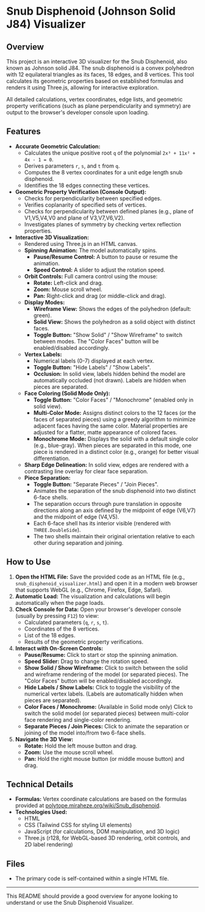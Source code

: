 # Snub Disphenoid (Johnson Solid J84) Visualizer

## Overview

This project is an interactive 3D visualizer for the Snub Disphenoid, also known as Johnson solid J84. The snub disphenoid is a convex polyhedron with 12 equilateral triangles as its faces, 18 edges, and 8 vertices. This tool calculates its geometric properties based on established formulas and renders it using Three.js, allowing for interactive exploration.

All detailed calculations, vertex coordinates, edge lists, and geometric property verifications (such as plane perpendicularity and symmetry) are output to the browser's developer console upon loading.

## Features

* **Accurate Geometric Calculation:**
    * Calculates the unique positive root `q` of the polynomial `2x³ + 11x² + 4x - 1 = 0`.
    * Derives parameters `r`, `s`, and `t` from `q`.
    * Computes the 8 vertex coordinates for a unit edge length snub disphenoid.
    * Identifies the 18 edges connecting these vertices.
* **Geometric Property Verification (Console Output):**
    * Checks for perpendicularity between specified edges.
    * Verifies coplanarity of specified sets of vertices.
    * Checks for perpendicularity between defined planes (e.g., plane of V1,V5,V4,V0 and plane of V3,V7,V6,V2).
    * Investigates planes of symmetry by checking vertex reflection properties.
* **Interactive 3D Visualization:**
    * Rendered using Three.js in an HTML canvas.
    * **Spinning Animation:** The model automatically spins.
        * **Pause/Resume Control:** A button to pause or resume the animation.
        * **Speed Control:** A slider to adjust the rotation speed.
    * **Orbit Controls:** Full camera control using the mouse:
        * **Rotate:** Left-click and drag.
        * **Zoom:** Mouse scroll wheel.
        * **Pan:** Right-click and drag (or middle-click and drag).
    * **Display Modes:**
        * **Wireframe View:** Shows the edges of the polyhedron (default: green).
        * **Solid View:** Shows the polyhedron as a solid object with distinct faces.
        * **Toggle Button:** "Show Solid" / "Show Wireframe" to switch between modes. The "Color Faces" button will be enabled/disabled accordingly.
    * **Vertex Labels:**
        * Numerical labels (0-7) displayed at each vertex.
        * **Toggle Button:** "Hide Labels" / "Show Labels".
        * **Occlusion:** In solid view, labels hidden behind the model are automatically occluded (not drawn). Labels are hidden when pieces are separated.
    * **Face Coloring (Solid Mode Only):**
        * **Toggle Button:** "Color Faces" / "Monochrome" (enabled only in solid view).
        * **Multi-Color Mode:** Assigns distinct colors to the 12 faces (or the faces of separated pieces) using a greedy algorithm to minimize adjacent faces having the same color. Material properties are adjusted for a flatter, matte appearance of colored faces.
        * **Monochrome Mode:** Displays the solid with a default single color (e.g., blue-gray). When pieces are separated in this mode, one piece is rendered in a distinct color (e.g., orange) for better visual differentiation.
    * **Sharp Edge Delineation:** In solid view, edges are rendered with a contrasting line overlay for clear face separation.
    * **Piece Separation:**
        * **Toggle Button:** "Separate Pieces" / "Join Pieces".
        * Animates the separation of the snub disphenoid into two distinct 6-face shells.
        * The separation occurs through pure translation in opposite directions along an axis defined by the midpoint of edge (V6,V7) and the midpoint of edge (V4,V5).
        * Each 6-face shell has its interior visible (rendered with `THREE.DoubleSide`).
        * The two shells maintain their original orientation relative to each other during separation and joining.

## How to Use

1.  **Open the HTML File:** Save the provided code as an HTML file (e.g., `snub_disphenoid_visualizer.html`) and open it in a modern web browser that supports WebGL (e.g., Chrome, Firefox, Edge, Safari).
2.  **Automatic Load:** The visualization and calculations will begin automatically when the page loads.
3.  **Check Console for Data:** Open your browser's developer console (usually by pressing `F12`) to view:
    * Calculated parameters (`q`, `r`, `s`, `t`).
    * Coordinates of the 8 vertices.
    * List of the 18 edges.
    * Results of the geometric property verifications.
4.  **Interact with On-Screen Controls:**
    * **Pause/Resume:** Click to start or stop the spinning animation.
    * **Speed Slider:** Drag to change the rotation speed.
    * **Show Solid / Show Wireframe:** Click to switch between the solid and wireframe rendering of the model (or separated pieces). The "Color Faces" button will be enabled/disabled accordingly.
    * **Hide Labels / Show Labels:** Click to toggle the visibility of the numerical vertex labels. (Labels are automatically hidden when pieces are separated).
    * **Color Faces / Monochrome:** (Available in Solid mode only) Click to switch the solid model (or separated pieces) between multi-color face rendering and single-color rendering.
    * **Separate Pieces / Join Pieces:** Click to animate the separation or joining of the model into/from two 6-face shells.
5.  **Navigate the 3D View:**
    * **Rotate:** Hold the left mouse button and drag.
    * **Zoom:** Use the mouse scroll wheel.
    * **Pan:** Hold the right mouse button (or middle mouse button) and drag.

## Technical Details

* **Formulas:** Vertex coordinate calculations are based on the formulas provided at [polytope.miraheze.org/wiki/Snub_disphenoid](https://polytope.miraheze.org/wiki/Snub_disphenoid).
* **Technologies Used:**
    * HTML
    * CSS (Tailwind CSS for styling UI elements)
    * JavaScript (for calculations, DOM manipulation, and 3D logic)
    * Three.js (r128, for WebGL-based 3D rendering, orbit controls, and 2D label rendering)

## Files

* The primary code is self-contained within a single HTML file.

---

This README should provide a good overview for anyone looking to understand or use the Snub Disphenoid Visualizer.

